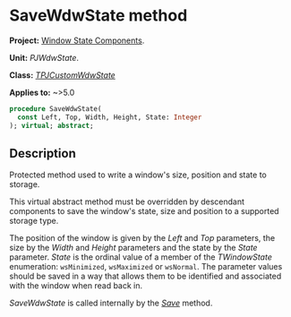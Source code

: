 # SaveWdwState method

**Project:** [Window State Components](../API.md).

**Unit:** _PJWdwState_.

**Class:** _[TPJCustomWdwState](./TPJCustomWdwState.md)_

**Applies to:** ~>5.0

```pascal
procedure SaveWdwState(
  const Left, Top, Width, Height, State: Integer
); virtual; abstract;
```

## Description

Protected method used to write a window's size, position and state to storage.

This virtual abstract method must be overridden by descendant components to save the window's state, size and position to a supported storage type.

The position of the window is given by the _Left_ and _Top_ parameters, the size by the _Width_ and _Height_ parameters and the state by the _State_ parameter. _State_ is the ordinal value of a member of the _TWindowState_ enumeration: `wsMinimized`, `wsMaximized` or `wsNormal`. The parameter values should be saved in a way that allows them to be identified and associated with the window when read back in.

_SaveWdwState_ is called internally by the _[Save](./TPJCustomWdwState-Save.md)_ method.
